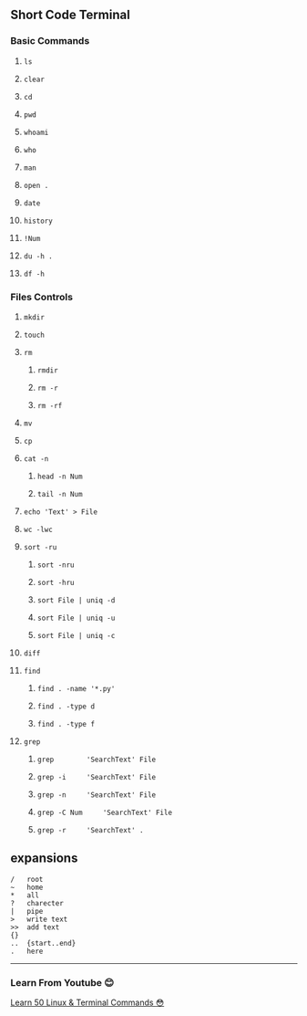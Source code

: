 ## Short Code Terminal
### Basic Commands
1.
	```
	ls
	```
1.
	```
	clear
	```
1.
	```
	cd 
	```
1.
	```
	pwd
	```
1.
	```
	whoami
	```
1.
	```
	who
	```
1.
	```
	man
	```
1.
	```
	open .
	```
1.
	```
	date
	```
1.
	```
	history 
	```
1.
	```
	!Num
	```
1.
	```
	du -h .
	```
1.
	```
	df -h
	```

### Files Controls
1.
	```
	mkdir
	```
1.
	```
	touch
	```
1.
	```
	rm
	```
	1.
		```
		rmdir
		```
	1.
		```
		rm -r
		```
	1.
		```
		rm -rf
		```
1.
	```
	mv
	```
1.
	```
	cp
	```
1.
	```
	cat -n
	```
	1.
		```
		head -n Num
		```
	1.
		```
		tail -n Num
		```
1.
	```
	echo 'Text' > File
	```
1.
	```
	wc -lwc
	```
1.
	```
	sort -ru
	```
	1.
		```
		sort -nru
		```
	1.
		```
		sort -hru
		```
	1.
		```
		sort File | uniq -d
		```
	1.
		```
		sort File | uniq -u
		```
	1.
		```
		sort File | uniq -c
		```
1.
	```
	diff
	```
1.
	```
	find
	```
	1.
		```
		find . -name '*.py'
		```
	1.
		```
		find . -type d
		```
	1.
		```
		find . -type f
		```
1.
	```
	grep
	```
	1.
		```
		grep 		'SearchText' File
		```
	1.
		```
		grep -i 	'SearchText' File
		```
	1.
		```
		grep -n 	'SearchText' File
		```
	1.
		```
		grep -C Num 	'SearchText' File
		```
	1.
		```
		grep -r 	'SearchText' .
		```



## expansions
```
/	root
~	home
*	all
?	charecter
|	pipe
>	write text
>> 	add text
{}
..	{start..end}
.	here
```

---
### Learn From Youtube :blush:
[Learn 50 Linux & Terminal Commands :flushed:](https://www.youtube.com/watch?v=ZtqBQ68cfJc&t=8472s)




















